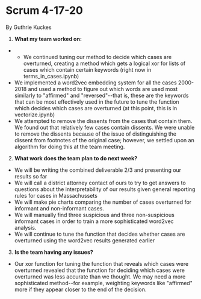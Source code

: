 # Scrum 4-17-20

By Guthrie Kuckes


1. __What my team worked on:__
- - We continued tuning our method to decide which cases are overturned, creating a method which gets a logical xor for lists of cases which contain certain keywords (right now in terms_in_cases.ipynb)
- We implemented a word2vec embedding system for all the cases 2000-2018 and used a method to figure out which words are used most similarly to "affirmed" and "reversed"--that is, these are the keywords that can be most effectively used in the future to tune the function which decides which cases are overturned (at this point, this is in vectorize.ipynb)
- We attempted to remove the dissents from the cases that contain them. We found out that relatively few cases contain dissents. We were unable to remove the dissents because of the issue of distinguishing the dissent from footnotes of the original case; however, we settled upon an algorithm for doing this at the team meeting. 


2.  __What work does the team plan to do next week?__
- We will be writing the combined deliverable 2/3 and presenting our results so far
- We will call a district attorney contact of ours to try to get answers to questions about the interpretability of our results given general reporting rules for cases in Massachussets
- We will make pie charts comparing the number of cases overturned for informant and non-informant cases. 
- We will manually find three suspicious and three non-suspicious informant cases in order to train a more sophisticated word2vec analysis. 
- We will continue to tune the function that decides whether cases are overturned using the word2vec results generated earlier 

3. __Is the team having any issues?__
- Our xor function for tuning the function that reveals which cases were overturned revealed that the function for deciding which cases were overturned was less accurate than we thought. We may need a more sophisticated method--for example, weighting keywords like "affirmed" more if they appear closer to the end of the decision. 
